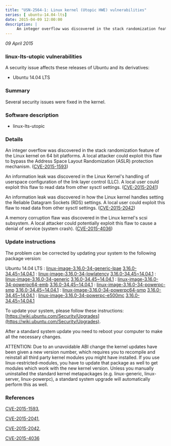 ```yaml
---
title: "USN-2564-1: Linux kernel (Utopic HWE) vulnerabilities"
series: [ ubuntu-14.04-lts]
date: 2015-04-09 12:00:00
description: |
     An integer overflow was discovered in the stack randomization feature of the Linux kernel on 64 bit platforms. A local attacker could exploit this flaw to bypass the Address Space Layout Randomization (ASLR) protection mechanism. ([CVE-2015-1593](http://people.ubuntu.com/~ubuntu-security/cve/CVE-2015-1593))
--- 
```

 
 

*09 April 2015*

### linux-lts-utopic vulnerabilities

A security issue affects these releases of Ubuntu and its derivatives:

* Ubuntu 14.04 LTS

### Summary

Several security issues were fixed in the kernel. 

### Software description

* linux-lts-utopic 

### Details

 An integer overflow was discovered in the stack randomization feature of the Linux kernel on 64 bit platforms. A local attacker could exploit this flaw to bypass the Address Space Layout Randomization (ASLR) protection mechanism. ([CVE-2015-1593](http://people.ubuntu.com/~ubuntu-security/cve/CVE-2015-1593))

An information leak was discovered in the Linux Kernel&#39;s handling of userspace configuration of the link layer control (LLC). A local user could exploit this flaw to read data from other sysctl settings. ([CVE-2015-2041](http://people.ubuntu.com/~ubuntu-security/cve/CVE-2015-2041))

An information leak was discovered in how the Linux kernel handles setting the Reliable Datagram Sockets (RDS) settings. A local user could exploit this flaw to read data from other sysctl settings. ([CVE-2015-2042](http://people.ubuntu.com/~ubuntu-security/cve/CVE-2015-2042))

A memory corruption flaw was discovered in the Linux kernel&#39;s scsi subsystem. A local attacker could potentially exploit this flaw to cause a denial of service (system crash). ([CVE-2015-4036](http://people.ubuntu.com/~ubuntu-security/cve/CVE-2015-4036)) 

### Update instructions

The problem can be corrected by updating your system to the following package version:

Ubuntu 14.04 LTS
 : [linux-image-3.16.0-34-generic-lpae](https://launchpad.net/ubuntu/+source/linux-lts-utopic) <span> [3.16.0-34.45~14.04.1](https://launchpad.net/ubuntu/+source/linux-lts-utopic/3.16.0-34.45~14.04.1) </span> 
 : [linux-image-3.16.0-34-lowlatency](https://launchpad.net/ubuntu/+source/linux-lts-utopic) <span> [3.16.0-34.45~14.04.1](https://launchpad.net/ubuntu/+source/linux-lts-utopic/3.16.0-34.45~14.04.1) </span> 
 : [linux-image-3.16.0-34-generic](https://launchpad.net/ubuntu/+source/linux-lts-utopic) <span> [3.16.0-34.45~14.04.1](https://launchpad.net/ubuntu/+source/linux-lts-utopic/3.16.0-34.45~14.04.1) </span> 
 : [linux-image-3.16.0-34-powerpc64-emb](https://launchpad.net/ubuntu/+source/linux-lts-utopic) <span> [3.16.0-34.45~14.04.1](https://launchpad.net/ubuntu/+source/linux-lts-utopic/3.16.0-34.45~14.04.1) </span> 
 : [linux-image-3.16.0-34-powerpc-smp](https://launchpad.net/ubuntu/+source/linux-lts-utopic) <span> [3.16.0-34.45~14.04.1](https://launchpad.net/ubuntu/+source/linux-lts-utopic/3.16.0-34.45~14.04.1) </span> 
 : [linux-image-3.16.0-34-powerpc64-smp](https://launchpad.net/ubuntu/+source/linux-lts-utopic) <span> [3.16.0-34.45~14.04.1](https://launchpad.net/ubuntu/+source/linux-lts-utopic/3.16.0-34.45~14.04.1) </span> 
 : [linux-image-3.16.0-34-powerpc-e500mc](https://launchpad.net/ubuntu/+source/linux-lts-utopic) <span> [3.16.0-34.45~14.04.1](https://launchpad.net/ubuntu/+source/linux-lts-utopic/3.16.0-34.45~14.04.1) </span> 

To update your system, please follow these instructions: [https://wiki.ubuntu.com/Security/Upgrades](https://wiki.ubuntu.com/Security/Upgrades).

After a standard system update you need to reboot your computer to make all the necessary changes.

ATTENTION: Due to an unavoidable ABI change the kernel updates have been given a new version number, which requires you to recompile and reinstall all third party kernel modules you might have installed. If you use linux-restricted-modules, you have to update that package as well to get modules which work with the new kernel version. Unless you manually uninstalled the standard kernel metapackages (e.g. linux-generic, linux-server, linux-powerpc), a standard system upgrade will automatically perform this as well. 

### References

 
 [CVE-2015-1593](http://people.ubuntu.com/~ubuntu-security/cve/CVE-2015-1593), 

 [CVE-2015-2041](http://people.ubuntu.com/~ubuntu-security/cve/CVE-2015-2041), 

 [CVE-2015-2042](http://people.ubuntu.com/~ubuntu-security/cve/CVE-2015-2042), 

 [CVE-2015-4036](http://people.ubuntu.com/~ubuntu-security/cve/CVE-2015-4036)
 

